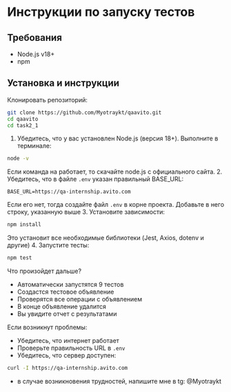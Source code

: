# Инструкции по запуску тестов

## Требования
- Node.js v18+
- npm

## Установка и инструкции
Клонировать репозиторий:
```bash
git clone https://github.com/Myotraykt/qaavito.git
cd qaavito
cd task2_1
```
1. Убедитесь, что у вас установлен Node.js (версия 18+). Выполните в терминале:
```bash
node -v
```
Если команда на работает, то скачайте node.js с официального сайта.
2. Убедитесь, что в файле `.env` указан правильный BASE_URL:
```env
BASE_URL=https://qa-internship.avito.com
```
Если его нет, тогда создайте файл `.env` в корне проекта. Добавьте в него строку, указанную выше
3. Установите зависимости:
```bash
npm install
```
Это установит все необходимые библиотеки (Jest, Axios, dotenv и другие)
4. Запустите тесты:
```bash
npm test
```
Что произойдет дальше?
- Автоматически запустятся 9 тестов
- Создастся тестовое объявление
- Проверятся все операции с объявлением
- В конце объявление удалится 
- Вы увидите отчет с результатами

Если возникнут проблемы:
- Убедитесь, что интернет работает
- Проверьте правильность URL в `.env`
- Убедитесь, что сервер доступен:
```bash
curl -I https://qa-internship.avito.com
```
- в случае возникновения трудностей, напишите мне в tg: @Myotraykt
